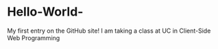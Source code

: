 # Hello-World-
My first entry on the GitHub site! I am taking a class at UC in Client-Side Web Programming
